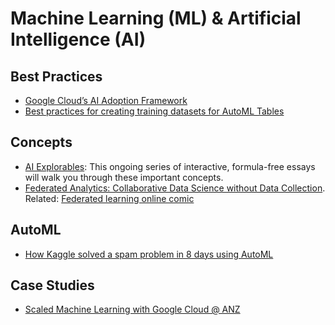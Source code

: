 # Machine Learning (ML) & Artificial Intelligence (AI)

## Best Practices
- [Google Cloud’s AI Adoption Framework](https://services.google.com/fh/files/misc/ai_adoption_framework_whitepaper.pdf)
- [Best practices for creating training datasets for AutoML Tables](https://cloud.google.com/automl-tables/docs/data-best-practices)

## Concepts
- [AI Explorables](https://pair.withgoogle.com/explorables/): This ongoing series of interactive, formula-free essays will walk you through these important concepts.
- [Federated Analytics: Collaborative Data Science without Data Collection](https://ai.googleblog.com/2020/05/federated-analytics-collaborative-data.html). Related: [Federated learning online comic](https://federated.withgoogle.com/)

## AutoML
- [How Kaggle solved a spam problem in 8 days using AutoML](https://cloud.google.com/blog/products/ai-machine-learning/how-kaggle-solved-a-spam-problem-using-automl)

## Case Studies
- [Scaled Machine Learning with Google Cloud @ ANZ](https://www.linkedin.com/pulse/scaled-machine-learning-google-cloud-anz-leo-mao/)

